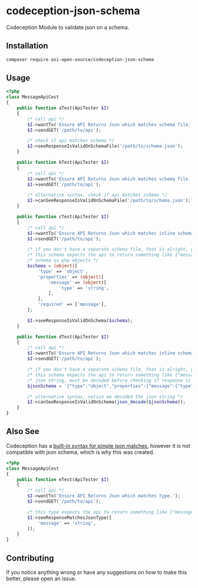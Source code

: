 # codeception-json-schema
Codeception Module to validate json on a schema.

## Installation
```bash
composer require osi-open-source/codeception-json-schema
```

## Usage
```php
<?php
class MessageApiCest
{
    public function aTest(ApiTester $I)
    {
        /* call api */
        $I->wantTo('Ensure API Returns Json which matches schema file.');
        $I->sendGET('/path/to/api');

        /* check if api matches schema */
        $I->seeResponseIsValidOnSchemaFile('/path/to/schema.json');
    }

    public function bTest(ApiTester $I)
    {
        /* call api */
        $I->wantTo('Ensure API Returns Json which matches schema file.');
        $I->sendGET('/path/to/api');

        /* alternative syntax, check if api matches schema */
        $I->canSeeResponseIsValidOnSchemaFile('/path/to/schema.json');
    }

    public function cTest(ApiTester $I)
    {
        /* call api */
        $I->wantTo('Ensure API Returns Json which matches inline schema.');
        $I->sendGET('/path/to/api');

        /* if you don't have a separate schema file, that is alright, you can use inline schema */
        /* this schema expects the api to return something like {"message": "SOME_STRING"} */
        /* schema as php objects */
        $schema = (object)[
            'type' => 'object',
            'properties' => (object)[
                'message' => (object)[
                    'type' => 'string',
                ],
            ],
            'required' => ['message'],
        ];

        $I->seeResponseIsValidOnSchema($schema);
    }

    public function dTest(ApiTester $I)
    {
        /* call api */
        $I->wantTo('Ensure API Returns Json which matches inline schema.');
        $I->sendGET('/path/to/api');

        /* if you don't have a separate schema file, that is alright, you can use inline schema */
        /* this schema expects the api to return something like {"message": "SOME_STRING"} */
        /* json string, must be decoded before checking if response is valid */
        $jsonSchema = '{"type":"object","properties":{"message":{"type":"string"}},"required":["message"]}';

        /* alternative syntax, notice we decoded the json string */
        $I->canSeeResponseIsValidOnSchema(json_decode($jsonSchema));
    }
}
```

## Also See
Codeception has a [built-in syntax for simple json matches](http://codeception.com/docs/modules/REST#seeResponseMatchesJsonType),
however it is not compatible with json schema, which is why this was created.

```php
<?php
class MessageApiCest
{
    public function eTest(ApiTester $I)
    {
        /* call api */
        $I->wantTo('Ensure API Returns Json which matches type.');
        $I->sendGET('/path/to/api');

        /* this type expects the api to return something like {"message": "SOME_STRING"} */
        $I->seeResponseMatchesJsonType([
            'message' => 'string',
        ]);
    }
}
```

## Contributing
If you notice anything wrong or have any suggestions on how to make this better, please open an issue.
